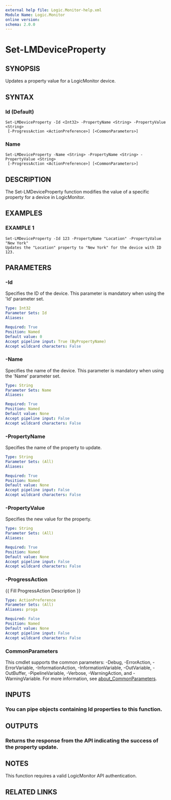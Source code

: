 ```yaml
---
external help file: Logic.Monitor-help.xml
Module Name: Logic.Monitor
online version:
schema: 2.0.0
---
```


# Set-LMDeviceProperty

## SYNOPSIS
Updates a property value for a LogicMonitor device.

## SYNTAX

### Id (Default)
```
Set-LMDeviceProperty -Id <Int32> -PropertyName <String> -PropertyValue <String>
 [-ProgressAction <ActionPreference>] [<CommonParameters>]
```

### Name
```
Set-LMDeviceProperty -Name <String> -PropertyName <String> -PropertyValue <String>
 [-ProgressAction <ActionPreference>] [<CommonParameters>]
```

## DESCRIPTION
The Set-LMDeviceProperty function modifies the value of a specific property for a device in LogicMonitor.

## EXAMPLES

### EXAMPLE 1
```
Set-LMDeviceProperty -Id 123 -PropertyName "Location" -PropertyValue "New York"
Updates the "Location" property to "New York" for the device with ID 123.
```

## PARAMETERS

### -Id
Specifies the ID of the device.
This parameter is mandatory when using the 'Id' parameter set.

```yaml
Type: Int32
Parameter Sets: Id
Aliases:

Required: True
Position: Named
Default value: 0
Accept pipeline input: True (ByPropertyName)
Accept wildcard characters: False
```

### -Name
Specifies the name of the device.
This parameter is mandatory when using the 'Name' parameter set.

```yaml
Type: String
Parameter Sets: Name
Aliases:

Required: True
Position: Named
Default value: None
Accept pipeline input: False
Accept wildcard characters: False
```

### -PropertyName
Specifies the name of the property to update.

```yaml
Type: String
Parameter Sets: (All)
Aliases:

Required: True
Position: Named
Default value: None
Accept pipeline input: False
Accept wildcard characters: False
```

### -PropertyValue
Specifies the new value for the property.

```yaml
Type: String
Parameter Sets: (All)
Aliases:

Required: True
Position: Named
Default value: None
Accept pipeline input: False
Accept wildcard characters: False
```

### -ProgressAction
{{ Fill ProgressAction Description }}

```yaml
Type: ActionPreference
Parameter Sets: (All)
Aliases: proga

Required: False
Position: Named
Default value: None
Accept pipeline input: False
Accept wildcard characters: False
```

### CommonParameters
This cmdlet supports the common parameters: -Debug, -ErrorAction, -ErrorVariable, -InformationAction, -InformationVariable, -OutVariable, -OutBuffer, -PipelineVariable, -Verbose, -WarningAction, and -WarningVariable. For more information, see [about_CommonParameters](http://go.microsoft.com/fwlink/?LinkID=113216).

## INPUTS

### You can pipe objects containing Id properties to this function.
## OUTPUTS

### Returns the response from the API indicating the success of the property update.
## NOTES
This function requires a valid LogicMonitor API authentication.

## RELATED LINKS
